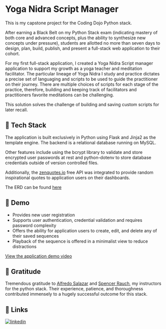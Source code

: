 
# Yoga Nidra Script Manager

This is my capstone project for the Coding Dojo Python stack. 

After earning a Black Belt on my Python Stack exam (indicating mastery of both core and advanced concepts, plus the ability to synthesize new concepts under pressure), students are allotted no more than seven days to design, plan, build, publish, and present a full-stack web application to their cohort.

For my first full-stack application, I created a Yoga Nidra Script manager application to support my growth as a yoga teacher and meditation facilitator. The particular lineage of Yoga Nidra I study and practice dictates a precise set of languaging and scripts to be used to guide the practitioner on their journey. There are multiple choices of scripts for each stage of the practice, therefore, building and keeping track of facilitators and practitioners favorite meditations can be challenging.

This solution solves the challenge of building and saving custom scripts for later recall.

## 👾 Tech Stack
The application is built exclusively in Python using Flask and Jinja2 as the template engine. The backend is a relational database running on MySQL. 

Other features include using the bcrypt library to validate and store encrypted user passwords at rest and python-dotenv to store database credentials outside of version controlled files.

Additionally, the [zenquotes.io](https://zenquotes.io/) free API was integrated to provide random inspirational quotes to application users on their dashboards.

The ERD can be found [here](https://user-images.githubusercontent.com/29583448/213787543-a5869f2c-5996-4cd3-81a3-3918759a43f3.png)


## 🍿 Demo
* Provides new user registration
* Supports user authentication, credential validation and requires password complexity
* Offers the ability for application users to create, edit, and delete any of their saved sequences
* Playback of the sequence is offered in a minimalist view to reduce distractions

[View the application demo video](https://youtu.be/b7hhidRaD1A)

## 🙏 Gratitude
Tremendous gratitude to [Alfredo Salazar](https://www.linkedin.com/in/alfredo-salazar-6562b4a1/) and [Spencer Rauch](https://www.linkedin.com/in/spencer-rauch/), my instructors for the python stack. Their experience, patience, and thoroughness contributed immensely to a hugely successful outcome for this stack.

## 🔗 Links
[![linkedin](https://img.shields.io/badge/linkedin-0A66C2?style=for-the-badge&logo=linkedin&logoColor=white)](https://www.linkedin.com/in/brianjlucius)




